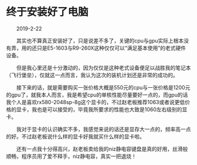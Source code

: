 # 终于安装好了电脑

&emsp;&emsp;2019-2-22

&emsp;&emsp;其实也不算真正安装好了，只是说差不多了，关键的cpu与gpu实际上根本没有弄，用的还只是E5-1603与R9-260X这种仅仅可以“满足基本使用”的老式硬件设备。

&emsp;&emsp;但是我心里还是十分激动的，因为仅仅是这种老式设备便足以战胜我的笔记本（飞行堡垒），仅就这一点而言，我认为这次的装机计划还是非常的成功的。

&emsp;&emsp;接下来的话，就是需要购买一张价格大概是550元的cpu与一张价格是1200元的gpu了，就我本人而言，我是希望cpu的单核性能尽量要好一点的，而gpu的话我个人是喜欢rx580-2048sp-8g这个显卡的，不过赵老板推荐1063或者说更低价格的显卡，我也是可以接受的，毕竟我所要求的性能也大致是1060左右级别的显卡。

&emsp;&emsp;我对于显卡的认识确实不多，我感觉来说的话还是显存大一点的，频率高一点的好。不过赵老板说什么样的显卡好我就买什么样的显卡啦。

&emsp;&emsp;还有一点我十分得高兴，赵老板卖给我的niz静电容键盘是真的好用，丝滑般顺畅，程序员用了爱不释手，niz静电容，真实一把退烧！